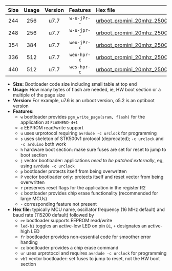 |Size|Usage|Version|Features|Hex file|
|:-:|:-:|:-:|:-:|:--|
|244|256|u7.7|`w-u-jPr--`|[urboot_promini_20mhz_250000bps_led+b5_ur_vbl.hex](https://raw.githubusercontent.com/stefanrueger/urboot.hex/main/boards/promini/fcpu_20mhz/250000_bps/urboot_promini_20mhz_250000bps_led+b5_ur_vbl.hex)|
|248|256|u7.7|`w-u-jpr--`|[urboot_promini_20mhz_250000bps_led+b5_fr_ur_vbl.hex](https://raw.githubusercontent.com/stefanrueger/urboot.hex/main/boards/promini/fcpu_20mhz/250000_bps/urboot_promini_20mhz_250000bps_led+b5_fr_ur_vbl.hex)|
|354|384|u7.7|`weu-jPr-c`|[urboot_promini_20mhz_250000bps_ee_led+b5_fr_ce_ur_vbl.hex](https://raw.githubusercontent.com/stefanrueger/urboot.hex/main/boards/promini/fcpu_20mhz/250000_bps/urboot_promini_20mhz_250000bps_ee_led+b5_fr_ce_ur_vbl.hex)|
|336|512|u7.7|`weu-hpr-c`|[urboot_promini_20mhz_250000bps_ee_led+b5_fr_ce_ur.hex](https://raw.githubusercontent.com/stefanrueger/urboot.hex/main/boards/promini/fcpu_20mhz/250000_bps/urboot_promini_20mhz_250000bps_ee_led+b5_fr_ce_ur.hex)|
|440|512|u7.7|`wes-hpr-c`|[urboot_promini_20mhz_250000bps_ee_led+b5_fr_ce.hex](https://raw.githubusercontent.com/stefanrueger/urboot.hex/main/boards/promini/fcpu_20mhz/250000_bps/urboot_promini_20mhz_250000bps_ee_led+b5_fr_ce.hex)|

- **Size:** Bootloader code size including small table at top end
- **Usage:** How many bytes of flash are needed, ie, HW boot section or a multiple of the page size
- **Version:** For example, u7.6 is an urboot version, o5.2 is an optiboot version
- **Features:**
  + `w` bootloader provides `pgm_write_page(sram, flash)` for the application at `FLASHEND-4+1`
  + `e` EEPROM read/write support
  + `u` uses urprotocol requiring `avrdude -c urclock` for programming
  + `s` uses skeleton of STK500v1 protocol (deprecated); `-c urclock` and `-c arduino` both work
  + `h` hardware boot section: make sure fuses are set for reset to jump to boot section
  + `j` vector bootloader: applications *need to be patched externally*, eg, using `avrdude -c urclock`
  + `p` bootloader protects itself from being overwritten
  + `P` vector bootloader only: protects itself and reset vector from being overwritten
  + `r` preserves reset flags for the application in the register R2
  + `c` bootloader provides chip erase functionality (recommended for large MCUs)
  + `-` corresponding feature not present
- **Hex file:** typically MCU name, oscillator frequency (16 MHz default) and baud rate (115200 default) followed by
  + `ee` bootloader supports EEPROM read/write
  + `led-b1` toggles an active-low LED on pin `B1`, `+` designates an active-high LED
  + `fr` bootloader provides non-essential code for smoother error handing
  + `ce` bootloader provides a chip erase command
  + `ur` uses urprotocol and requires `avrdude -c urclock` for programming
  + `vbl` vector bootloader: set fuses to jump to reset, not the HW boot section
